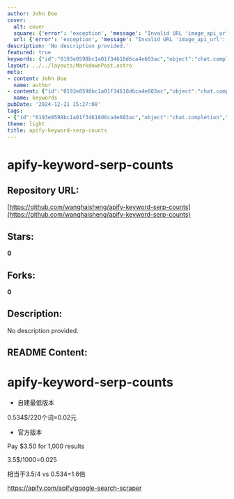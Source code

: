 ```yaml
---
author: John Doe
cover:
  alt: cover
  square: {'error': 'exception', 'message': "Invalid URL 'image_api_url': No scheme supplied. Perhaps you meant https://image_api_url?"}
  url: {'error': 'exception', 'message': "Invalid URL 'image_api_url': No scheme supplied. Perhaps you meant https://image_api_url?"}
description: 'No description provided.'
featured: true
keywords: {"id":"0193e8598bc1a01f34618d6ca4e603ac","object":"chat.completion","created":1734770002,"model":"Qwen/Qwen2.5-7B-Instruct","choices":[{"index":0,"message":{"role":"assistant","content":"### Keywords:\n- apify-keyword-serp-counts\n- 自建最低版本\n- 官方版本\n- Pay\n- results\n- 1,000\n- 0.534$ / 220个词\n- 0.02元\n- 3.5$\n- 0.025\n- 1.6倍\n- https://apify.com/apify/google-search-scraper\n\n### Tags:\n- Pricing\n- Cost Comparison\n- Google Search Scraper\n- Self-Hosted\n- Official Version\n- Keywords\n- Serp Counts"},"finish_reason":"stop"}],"usage":{"prompt_tokens":151,"completion_tokens":130,"total_tokens":281},"system_fingerprint":""}
layout: ../../layouts/MarkdownPost.astro
meta:
- content: John Doe
  name: author
- content: {"id":"0193e8598bc1a01f34618d6ca4e603ac","object":"chat.completion","created":1734770002,"model":"Qwen/Qwen2.5-7B-Instruct","choices":[{"index":0,"message":{"role":"assistant","content":"### Keywords:\n- apify-keyword-serp-counts\n- 自建最低版本\n- 官方版本\n- Pay\n- results\n- 1,000\n- 0.534$ / 220个词\n- 0.02元\n- 3.5$\n- 0.025\n- 1.6倍\n- https://apify.com/apify/google-search-scraper\n\n### Tags:\n- Pricing\n- Cost Comparison\n- Google Search Scraper\n- Self-Hosted\n- Official Version\n- Keywords\n- Serp Counts"},"finish_reason":"stop"}],"usage":{"prompt_tokens":151,"completion_tokens":130,"total_tokens":281},"system_fingerprint":""}
  name: keywords
pubDate: '2024-12-21 15:27:08'
tags:
- {"id":"0193e8598bc1a01f34618d6ca4e603ac","object":"chat.completion","created":1734770002,"model":"Qwen/Qwen2.5-7B-Instruct","choices":[{"index":0,"message":{"role":"assistant","content":"### Keywords:\n- apify-keyword-serp-counts\n- 自建最低版本\n- 官方版本\n- Pay\n- results\n- 1,000\n- 0.534$ / 220个词\n- 0.02元\n- 3.5$\n- 0.025\n- 1.6倍\n- https://apify.com/apify/google-search-scraper\n\n### Tags:\n- Pricing\n- Cost Comparison\n- Google Search Scraper\n- Self-Hosted\n- Official Version\n- Keywords\n- Serp Counts"},"finish_reason":"stop"}],"usage":{"prompt_tokens":151,"completion_tokens":130,"total_tokens":281},"system_fingerprint":""}
theme: light
title: apify-keyword-serp-counts
---
```


# apify-keyword-serp-counts

## Repository URL: 
[https://github.com/wanghaisheng/apify-keyword-serp-counts](https://github.com/wanghaisheng/apify-keyword-serp-counts)

## Stars: 
**0**

## Forks: 
**0**

## Description: 
No description provided.

## README Content: 
# apify-keyword-serp-counts

* 自建最低版本

0.534$/220个词=0.02元

* 官方版本

Pay $3.50 for 1,000 results

3.5$/1000=0.025

相当于3.5/4 vs 0.534=1.6倍


https://apify.com/apify/google-search-scraper

